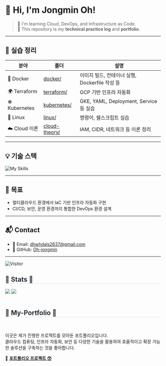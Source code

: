 # 👋 Hi, I'm Jongmin Oh!

> 🌱 I'm learning Cloud, DevOps, and Infrastructure as Code.  
> 📘 This repository is my **technical practice log** and **portfolio**.

---

## 📁 실습 정리

| 분야 | 폴더 | 설명 |
|------|------|------|
| 🐳 Docker | [docker/](./docker) | 이미지 빌드, 컨테이너 실행, Dockerfile 작성 등 |
| 🌍 Terraform | [terraform/](./terraform) | GCP 기반 인프라 자동화 |
| ☸️ Kubernetes | [kubernetes/](./kubernetes) | GKE, YAML, Deployment, Service 등 실습 |
| 🐧 Linux | [linux/](./linux) | 명령어, 쉘스크립트 실습 |
| ☁️ Cloud 이론 | [cloud-theory/](./cloud-theory) | IAM, CIDR, 네트워크 등 이론 정리 |

---

## 💡 기술 스택

![My Skills](https://skillicons.dev/icons?i=docker,terraform,gcp,kubernetes,linux,github)

---

## 📌 목표

- 멀티클라우드 환경에서 IaC 기반 인프라 자동화 구현
- CI/CD, 보안, 운영 환경까지 통합한 DevOps 환경 설계

---

## 📬 Contact

- 📧 Email: dhwhdals2637@gmail.com  
- 🐙 GitHub: [Oh-jongmin](https://github.com/Oh-jongmin)

---

![Visitor](https://komarev.com/ghpvc/?username=Oh-jongmin&color=blue)

<div align= "left"> 
    <h2 style="border-bottom: 1px solid #d8dee4; color: #282d33;"> 🏅 Stats 🏅 </h2> 
    <div align= "left"> <img src="https://github-readme-stats.vercel.app/api?username=Oh-jongmin&bg_color=180,000000,&title_color=000000&text_color=000000"/> 
    <img src="https://github-readme-stats.vercel.app/api/top-langs/?username=Oh-jongmin&layout=compact&bg_color=180,000000,&title_color=000000&text_color=000000"/> 
    </div> 
    </div><br>
<div align= "left">
    <h2 style="border-bottom: 1px solid #d8dee4; color: #282d33;"> 🤣 My-Portfolio 🤣 </h2> <br> 
    <p>
    이곳은 제가 진행한 프로젝트를 모아둔 포트폴리오입니다.<br>
    클라우드 컴퓨팅, 인프라 자동화, 보안 등 다양한 기술을 활용하여 효율적이고 확장 가능한 솔루션을 구축하는 것을 좋아합니다.
    </p>
    <p>
    🔗 <a href="https://github.com/Oh-jongmin" target="_blank"><b>포트폴리오 프로젝트 😙</b></a>
    </p>


